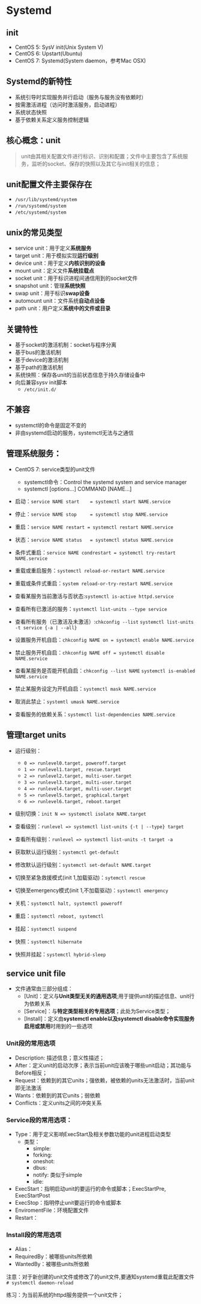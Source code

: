 # Systemd

## init

- CentOS 5: SysV init(Unix System V)
- CentOS 6: Upstart(Ubuntu)
- CentOS 7: Systemd(System daemon，参考Mac OSX)

## Systemd的新特性

- 系统引导时实现服务并行启动（服务与服务没有依赖时）
- 按需激活进程（访问时激活服务，启动进程）
- 系统状态快照
- 基于依赖关系定义服务控制逻辑

## 核心概念：unit

>unit由其相关配置文件进行标识、识别和配置；文件中主要包含了系统服务，监听的socket、保存的快照以及其它与init相关的信息；

## unit配置文件主要保存在	

- `/usr/lib/systemd/system` 
- `/run/systemd/system`
- `/etc/systemd/system`

## unix的常见类型

- service unit：用于定义**系统服务**
- target unit：用于模拟实现**运行级别**
- device unit：用于定义**内核识别的设备**
- mount unit：定义文件**系统挂载点**
- socket unit：用于标识进程间通信用到的socket文件 
- snapshot unit：管理**系统快照**
- swap unit：用于标识**swap设备**
- automount unit：文件系统**自动点设备**
- path unit：用户定义**系统中的文件或目录**

## 关键特性

- 基于socket的激活机制：socket与程序分离
- 基于bus的激活机制
- 基于device的激活机制
- 基于path的激活机制
- 系统快照：保存各unit的当前状态信息于持久存储设备中
- 向后兼容sysv init脚本
  - `/etc/init.d/`

## 不兼容

- systemctl的命令是固定不变的
- 非由systemd启动的服务，systemctl无法与之通信

## 管理系统服务：

- CentOS 7: service类型的unit文件
  - systemctl命令：Control the systemd system and service manager
  - systemctl [options...] COMMAND [NAME...]

- 启动：`service NAME start 	= systemctl start NAME.service`
- 停止：`service NAME stop 	= systemctl stop NAME.service`
- 重启：`service NAME restart = systemctl restart NAME.service`
- 状态：`service NAME status 	= systemctl status NAME.service`
- 条件式重启：`service NAME condrestart = systemctl try-restart NAME.service`
- 重载或重启服务：`systemctl reload-or-restart NAME.service`
- 重载或条件式重启：`system reload-or-try-restart NAME.service`

- 查看某服务当前激活与否状态:`systemctl is-active httpd.service`
- 查看所有已激活的服务：`systemctl list-units --type service`
- 查看所有服务（已激活及未激活）:`chkconfig --list`
`systemctl list-units -t service {-a | --all}`

- 设置服务开机自启：`chkconfig NAME on = systemctl enable NAME.service`
- 禁止服务开机自启：`chkconfig NAME off = systemctl disable NAME.service`
- 查看某服务是否能开机自启：`chkconfig --list NAME`
`systemctl is-enabled NAME.service`

- 禁止某服务设定为开机自启：`systemctl mask NAME.service`
- 取消此禁止：`systemtl umask NAME.service`
- 查看服务的依赖关系：`systemctl list-dependencies NAME.service`

## 管理target units

- 运行级别：
  - `0 => runlevel0.target, poweroff.target`
  - `1 => runlevel1.target, rescue.target`
  - `2 => runlevel2.target, multi-user.target`
  - `3 => runlevel3.target, multi-user.target`
  - `4 => runlevel4.target, multi-user.target`
  - `5 => runlevel5.target, graphical.target`
  - `6 => runlevel6.target, reboot.target`

- 级别切换：`init N => systemctl isolate NAME.target`
- 查看级别：`runlevel => systemctl list-units {-t | --type} target`
- 查看所有级别：`runlevel => systemctl list-units -t target -a`
- 获取默认运行级别：`systemctl get-default`
- 修改默认运行级别：`systemctl set-default NAME.target`
- 切换至紧急救援模式(init 1,加载驱动)：`sytemctl rescue`
- 切换至emergency模式(init 1,不加载驱动)：`systemctl emergency`

- 关机：`systemctl halt, systemctl poweroff`
- 重启：`systemctl reboot, systemctl` 
- 挂起：`systemctl suspend`
- 快照：`systemctl hibernate`
- 快照并挂起：`systemctl hybrid-sleep`

## service unit file

- 文件通常由三部分组成：
  - [Unit]：定义与**Unit类型无关的通用选项**;用于提供unit的描述信息、unit行为依赖关系
  - [Service]：与**特定类型相关的专用选项**；此处为Service类型；
  - [Install]：定义由**systemctl enable以及systemctl disable命令实现服务启用或禁用**时用到的一些选项

### Unit段的常用选项

- Description: 描述信息；意义性描述；
- After：定义unit的启动次序；表示当前unit应该晚于哪些unit启动；其功能与Before相反；
- Request：依赖到的其它units；强依赖，被依赖的units无法激活时，当前unit即无法激活
- Wants：依赖到的其它units；弱依赖
- Conflicts：定义units之间的冲突关系

### Service段的常用选项：

- Type：用于定义影响ExecStart及相关参数功能的unit进程启动类型
  - 类型：
    - simple:
    - forking:
    - oneshot:
    - dbus:
    - notify: 类似于simple
    - idle:
- ExecStart：指明启动unit的要运行的命令或脚本；ExecStartPre, ExecStartPost
- ExecStop：指明停止unit要运行的命令或脚本
- EnviromentFile：环境配置文件
- Restart：

### Install段的常用选项

- Alias：
- RequiredBy：被哪些units所依赖
- WantedBy：被哪些units所依赖

注意：对于新创建的unit文件或修改了的unit文件,要通知systemd重载此配置文件 
`# systemctl daemon-reload`

练习：为当前系统的httpd服务提供一个unit文件； 